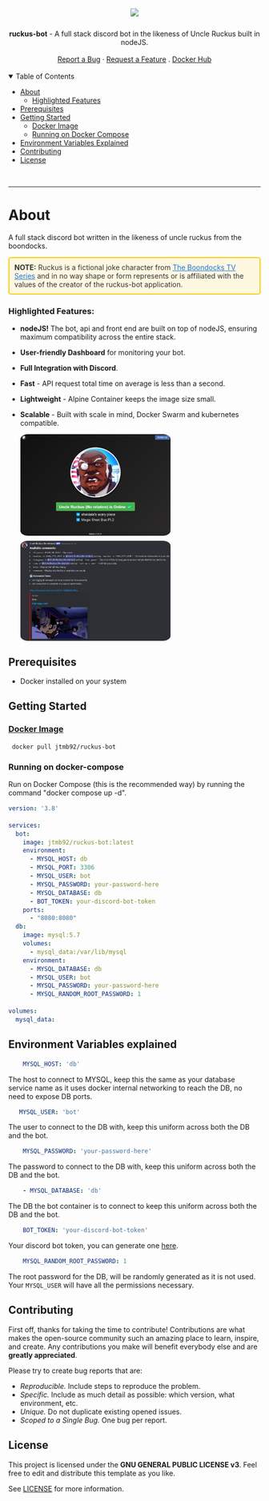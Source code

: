 <h1 align="center">
  <a href="https://github.com/jtmb">
    <img src="https://www2.d125.org/applied_arts/teched/courses/WEB/portfolios/2014_FallP5/Stencel_Portfolio/HTML/Projects/Character%20Page/Image%20Files/ruckus_image.png" height="150">
  </a>
</h1>

<div align="center">
  <b>ruckus-bot</b> - A full stack discord bot in the likeness of Uncle Ruckus built in nodeJS.
  <br />
  <br />
  <a href="https://github.com/jtmb/ip_check/issues/new?assignees=&labels=bug&title=bug%3A+">Report a Bug</a>
  ·
  <a href="https://github.com/jtmb/ip_check/issues/new?assignees=&labels=enhancement&template=02_FEATURE_REQUEST.md&title=feat%3A+">Request a Feature</a>
  .
  <a href="https://hub.docker.com/repository/docker/jtmb92/cloudflare_ip_checker/general">Docker Hub</a>
</div>
<br>
<details open="open">
<summary>Table of Contents</summary>

- [About](#about)
    - [Highlighted Features](#highlighted-features)
- [Prerequisites](#prerequisites)
- [Getting Started](#getting-started)
    - [Docker Image](#docker-image)
    - [Running on Docker Compose](#running-on-docker-compose)
- [Environment Variables Explained](#environment-variables-explained)
- [Contributing](#contributing)
- [License](#license)

</details>
<br>

---

### <h1>About</h1>

A full stack discord bot written in the likeness of uncle ruckus from the boondocks.

<div style="border: 2px solid #ffcc00; background-color: #fff8e1; padding: 10px; border-radius: 5px; color: #333;">
  <strong>NOTE:</strong> Ruckus is a fictional joke character from <a href="https://en.wikipedia.org/wiki/The_Boondocks_(TV_series)" target="_blank" style="color: #1a73e8;">The Boondocks TV Series</a> and in no way shape or form represents or is affiliated with the values of the creator of the ruckus-bot application.
</div>


### Highlighted Features:

- <b>nodeJS!</b> The bot, api and front end are built on top of nodeJS, ensuring maximum compatibility across the entire stack.
- <b>User-friendly Dashboard</b> for monitoring your bot.
- <b>Full Integration with Discord</b>.
- <b>Fast</b> - API request total time on average is less than a second.
- <b>Lightweight</b> - Alpine Container keeps the image size small.
- <b>Scalable</b> - Built with scale in mind, Docker Swarm and kubernetes compatible.


    <div style="display: flex; flex-wrap: wrap; gap: 10px;">
    <img src="src/image.png" alt="Image 1" style="width: 300px; height: auto; border-radius: 5%;">
    <img src="src/image1.png" alt="Image 2" style="width: 300px; height: auto; border-radius: 5%;">
    </div>



## Prerequisites

- Docker installed on your system

### <h2>Getting Started</h2>
### [Docker Image](https://hub.docker.com/r/jtmb92/ez-backups)
```docker
 docker pull jtmb92/ruckus-bot
```
### Running on docker-compose
Run on Docker Compose (this is the recommended way) by running the command "docker compose up -d".

```yaml
version: '3.8'

services:
  bot:
    image: jtmb92/ruckus-bot:latest
    environment:
      - MYSQL_HOST: db
      - MYSQL_PORT: 3306
      - MYSQL_USER: bot
      - MYSQL_PASSWORD: your-password-here
      - MYSQL_DATABASE: db
      - BOT_TOKEN: your-discord-bot-token
    ports:
      - "8080:8080"
  db:
    image: mysql:5.7
    volumes:
      - mysql_data:/var/lib/mysql
    environment:
      - MYSQL_DATABASE: db
      - MYSQL_USER: bot
      - MYSQL_PASSWORD: your-password-here
      - MYSQL_RANDOM_ROOT_PASSWORD: 1

volumes:
  mysql_data:
```


## Environment Variables explained

```yaml
    MYSQL_HOST: 'db'
```  
The host to connect to MYSQL, keep this the same as your database service name as it uses docker internal networking to reach the DB, no need to expose DB ports.
```yaml
   MYSQL_USER: 'bot'
```     
The user to connect to the DB with, keep this uniform across both the DB and the bot.
```yaml
    MYSQL_PASSWORD: 'your-password-here'
```      
The password to connect to the DB with, keep this uniform across both the DB and the bot.
```yaml
    - MYSQL_DATABASE: 'db'
```     
The DB the bot container is to connect to keep this uniform across both the DB and the bot.
```yaml
    BOT_TOKEN: 'your-discord-bot-token'
```      
Your discord bot token, you can generate one [here](https://discord.com/developers/applications).

```yaml
    MYSQL_RANDOM_ROOT_PASSWORD: 1
```    
The root password for the DB, will be randomly generated as it is not used. Your `MYSQL_USER` will have all the permissions necessary.

## Contributing

First off, thanks for taking the time to contribute! Contributions are what makes the open-source community such an amazing place to learn, inspire, and create. Any contributions you make will benefit everybody else and are **greatly appreciated**.

Please try to create bug reports that are:

- _Reproducible._ Include steps to reproduce the problem.
- _Specific._ Include as much detail as possible: which version, what environment, etc.
- _Unique._ Do not duplicate existing opened issues.
- _Scoped to a Single Bug._ One bug per report.

## License

This project is licensed under the **GNU GENERAL PUBLIC LICENSE v3**. Feel free to edit and distribute this template as you like.

See [LICENSE](LICENSE) for more information. 

